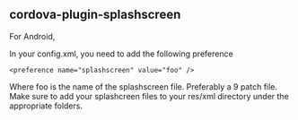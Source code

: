 cordova-plugin-splashscreen
----------------------------

For Android,

In your config.xml, you need to add the following preference

`<preference name="splashscreen" value="foo" />`

Where foo is the name of the splashscreen file. Preferably a 9 patch file. Make sure to add your splashcreen files to your res/xml directory under the appropriate folders.
